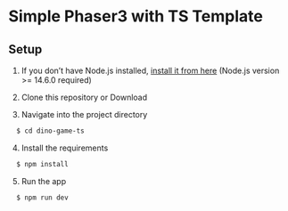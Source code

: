 # Simple Phaser3 with TS Template

## Setup

1. If you don’t have Node.js installed, [install it from here](https://nodejs.org/en/) (Node.js version >= 14.6.0 required)

2. Clone this repository or Download

3. Navigate into the project directory

```bash
  $ cd dino-game-ts
```

4. Install the requirements

```bash
  $ npm install
```

5. Run the app

```bash
  $ npm run dev
```
